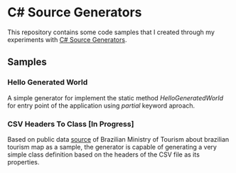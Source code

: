 # C# Source Generators

This repository contains some code samples that I created through my experiments with [C# Source Generators](https://docs.microsoft.com/en-us/dotnet/csharp/roslyn-sdk/source-generators-overview).

## Samples
### Hello Generated World
A simple generator for implement the static method *HelloGeneratedWorld* for entry point of the application using *partial* keyword aproach.
### CSV Headers To Class [In Progress]
Based on public data [source](https://dados.gov.br/dataset/mapa-do-turismo-brasileiro) of Brazilian Ministry of Tourism about brazilian tourism map as a sample, the generator is capable of generating a very simple class definition based on the headers of the CSV file as its properties.